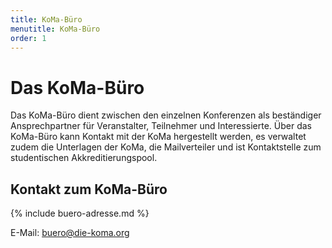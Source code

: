 ```yaml
---
title: KoMa-Büro
menutitle: KoMa-Büro
order: 1
---
```


# Das KoMa-Büro

Das KoMa-Büro dient zwischen den einzelnen Konferenzen als beständiger Ansprechpartner für Veranstalter, Teilnehmer und Interessierte. Über das KoMa-Büro kann Kontakt mit der KoMa hergestellt werden, es verwaltet zudem die Unterlagen der KoMa, die Mailverteiler und ist Kontaktstelle zum studentischen Akkreditierungspool.

## Kontakt zum KoMa-Büro

{% include buero-adresse.md %}

E-Mail: <buero@die-koma.org>
